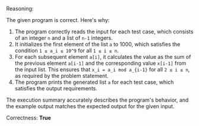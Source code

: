 Reasoning:

The given program is correct. Here's why:

1. The program correctly reads the input for each test case, which consists of an integer `n` and a list of `n-1` integers.
2. It initializes the first element of the list `a` to 1000, which satisfies the condition `1 ≤ a_i ≤ 10^9` for all `1 ≤ i ≤ n`.
3. For each subsequent element `a[i]`, it calculates the value as the sum of the previous element `a[i-1]` and the corresponding value `x[i-1]` from the input list. This ensures that `x_i = a_i mod a_{i-1}` for all `2 ≤ i ≤ n`, as required by the problem statement.
4. The program prints the generated list `a` for each test case, which satisfies the output requirements.

The execution summary accurately describes the program's behavior, and the example output matches the expected output for the given input.

Correctness: **True**
